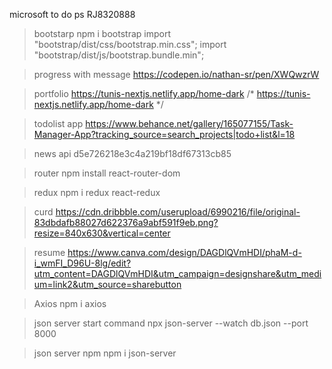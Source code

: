 
microsoft to do ps RJ8320888

> bootstarp
npm i bootstrap
import "bootstrap/dist/css/bootstrap.min.css";
import "bootstrap/dist/js/bootstrap.bundle.min";

> progress with message
https://codepen.io/nathan-sr/pen/XWQwzrW 

> portfolio
https://tunis-nextjs.netlify.app/home-dark
/* https://tunis-nextjs.netlify.app/home-dark */

> todolist app 
https://www.behance.net/gallery/165077155/Task-Manager-App?tracking_source=search_projects|todo+list&l=18

> news api
d5e726218e3c4a219bf18df67313cb85

> router
npm install react-router-dom

> redux
npm i redux react-redux

> curd
https://cdn.dribbble.com/userupload/6990216/file/original-83dbdafb88027d622376a9abf591f9eb.png?resize=840x630&vertical=center

> resume 
https://www.canva.com/design/DAGDlQVmHDI/phaM-d-i_wmFI_D96U-8lg/edit?utm_content=DAGDlQVmHDI&utm_campaign=designshare&utm_medium=link2&utm_source=sharebutton

> Axios
npm i axios

>json server start command
npx json-server --watch db.json --port 8000

>json server npm
npm i json-server